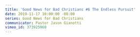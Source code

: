 ```yaml
---
title: 'Good News for Bad Christians #6 The Endless Pursuit'
date: 2019-11-17 10:00:00 -08:00
series: Good News for Bad Christians
communicator: Pastor Jason Gianotti
vimeo_id: 373925960
---
```


